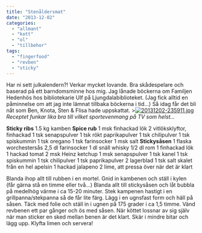 ```yaml
---
title: "Stenåldersmat"
date: "2013-12-02"
categories: 
  - "allmant"
  - "kott"
  - "ol"
  - "tillbehor"
tags: 
  - "fingerfood"
  - "revben"
  - "sticky"
---
```


Har ni sett julkalendern?! Verkar mycket lovande. Bra skådespelare och baserad på ett barndomsminne hos mig. Jag lånade böckerna om Familjen Hedenhös hos bibliotekarie Ulf på Ljungdalabiblioteket. (Jag fick alltid en påminnelse om att jag inte lämnat tillbaka böckerna i tid...) Så idag får det bli nåt som Ben, Knota, Sten & Flisa hade uppskattat. >[![20131202-235911.jpg](images/20131202-235911.jpg)](http://import.local/wp-content/uploads/2013/12/20131202-235911.jpg) _Receptet funkar lika bra till vilket sportevenmang på TV som helst..._

**Sticky ribs** 1.5 kg kamben **Spice rub** 1 msk finhackad lök 2 vitlöksklyftor, finhackad 1 tsk senapspulver 1 tsk rökt paprikapulver 1 tsk chilipulver 1 tsk spiskummin 1 tsk oregano 1 tsk farinsocker 1 msk salt **Stickysåsen** 1 flaska worchestersås 2,5 dl farinsocker 1 dl snäll whisky 1/2 dl rom 1 finhackad lök 1 hackad tomat 2 msk Heinz ketchup 1 msk senapspulver 1 tsk kanel 1 tsk spiskummin 1 tsk chilipulver 1 tsk paprikapulver 2 lagerblad 1 tsk salt skalet från en hel apelsin 1 hackad jalapeno 2 lime, att pressa över när det är klart

Blanda ihop allt till rubben i en mortel. Gnid in kambenen och ställ i kylen (får gärna stå en timme eller två...) Blanda allt till stickysåsen och låt bubbla på medelhög värme i ca 15-20 minuter. Stek kampenen hastigt i en grillpanna/stekpanna så de får lite färg. Lägg i en ugnsfast form och häll på såsen. Täck med folie och ställ in i ugnen på 175 grader i ca 1,5 timme. Vänd revbenen ett par gånger och ös med såsen. När köttet lossnar av sig själv när man sticker en sked mellan benen är det klart. Skär i mindre bitar och lägg upp. Klyfta limen och servera!
